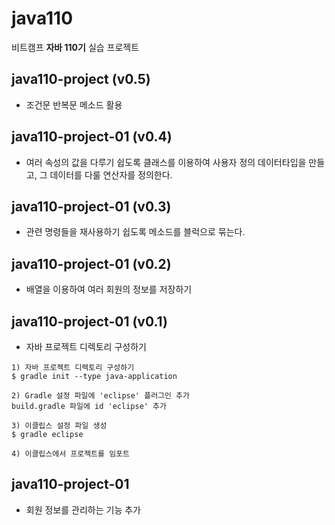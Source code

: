 # java110

비트캠프 **자바 110기** 실습 프로젝트

## java110-project (v0.5)

- 조건문 반복문 메소드 활용 

## java110-project-01 (v0.4)

- 여러 속성의 값을 다루기 쉽도록 클래스를 이용하여 사용자 정의 데이터타입을 만들고, 그 데이터를 다룰 연산자를 정의한다.

## java110-project-01 (v0.3)

- 관련 명령들을 재사용하기 쉽도록 메소드를 블럭으로 묶는다.

## java110-project-01 (v0.2)

- 배열을 이용하여 여러 회원의 정보를 저장하기

## java110-project-01 (v0.1)

- 자바 프로젝트 디렉토리 구성하기

```
1) 자바 프로젝트 디렉토리 구성하기
$ gradle init --type java-application

2) Gradle 설정 파일에 'eclipse' 플러그인 추가
build.gradle 파일에 id 'eclipse' 추가

3) 이클립스 설정 파일 생성
$ gradle eclipse

4) 이클립스에서 프로젝트를 임포트
```

## java110-project-01

- 회원 정보를 관리하는 기능 추가